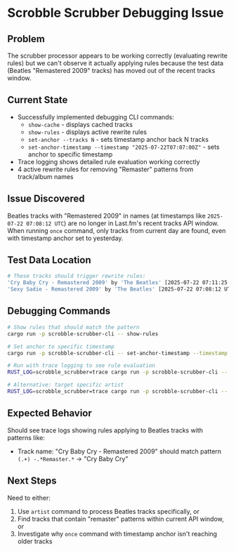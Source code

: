 # Scrobble Scrubber Debugging Issue

## Problem
The scrubber processor appears to be working correctly (evaluating rewrite rules) but we can't observe it actually applying rules because the test data (Beatles "Remastered 2009" tracks) has moved out of the recent tracks window.

## Current State
- Successfully implemented debugging CLI commands:
  - `show-cache` - displays cached tracks
  - `show-rules` - displays active rewrite rules
  - `set-anchor --tracks N` - sets timestamp anchor back N tracks
  - `set-anchor-timestamp --timestamp "2025-07-22T07:07:00Z"` - sets anchor to specific timestamp
- Trace logging shows detailed rule evaluation working correctly
- 4 active rewrite rules for removing "Remaster" patterns from track/album names

## Issue Discovered
Beatles tracks with "Remastered 2009" in names (at timestamps like `2025-07-22 07:08:12 UTC`) are no longer in Last.fm's recent tracks API window. When running `once` command, only tracks from current day are found, even with timestamp anchor set to yesterday.

## Test Data Location
```bash
# These tracks should trigger rewrite rules:
'Cry Baby Cry - Remastered 2009' by 'The Beatles' [2025-07-22 07:11:25 UTC]
'Sexy Sadie - Remastered 2009' by 'The Beatles' [2025-07-22 07:08:12 UTC]
```

## Debugging Commands
```bash
# Show rules that should match the pattern
cargo run -p scrobble-scrubber-cli -- show-rules

# Set anchor to specific timestamp  
cargo run -p scrobble-scrubber-cli -- set-anchor-timestamp --timestamp "2025-07-22T07:07:00Z"

# Run with trace logging to see rule evaluation
RUST_LOG=scrobble_scrubber=trace cargo run -p scrobble-scrubber-cli -- once --dry-run --max-tracks 10

# Alternative: target specific artist
RUST_LOG=scrobble_scrubber=trace cargo run -p scrobble-scrubber-cli -- artist --name "The Beatles" --dry-run
```

## Expected Behavior
Should see trace logs showing rules applying to Beatles tracks with patterns like:
- Track name: "Cry Baby Cry - Remastered 2009" should match pattern `(.+) -.*Remaster.*` → "Cry Baby Cry"

## Next Steps
Need to either:
1. Use `artist` command to process Beatles tracks specifically, or
2. Find tracks that contain "remaster" patterns within current API window, or  
3. Investigate why `once` command with timestamp anchor isn't reaching older tracks